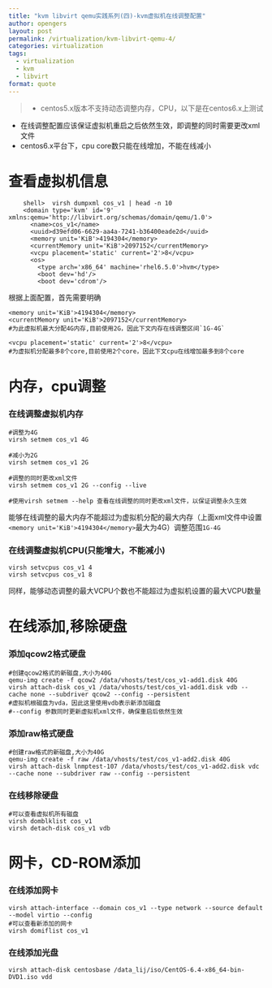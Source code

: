 ```yaml
---
title: "kvm libvirt qemu实践系列(四)-kvm虚拟机在线调整配置"
author: opengers
layout: post
permalink: /virtualization/kvm-libvirt-qemu-4/
categories: virtualization
tags:
  - virtualization
  - kvm
  - libvirt
format: quote
---
```


>- centos5.x版本不支持动态调整内存，CPU，以下是在centos6.x上测试
- 在线调整配置应该保证虚拟机重启之后依然生效，即调整的同时需要更改xml文件
- centos6.x平台下，cpu core数只能在线增加，不能在线减小

# 查看虚拟机信息   

``` shell
    shell>  virsh dumpxml cos_v1 | head -n 10
    <domain type='kvm' id='9' xmlns:qemu='http://libvirt.org/schemas/domain/qemu/1.0'>
      <name>cos_v1</name>
      <uuid>d39efd06-6629-aa4a-7241-b36400eade2d</uuid>
      <memory unit='KiB'>4194304</memory>
      <currentMemory unit='KiB'>2097152</currentMemory>
      <vcpu placement='static' current='2'>8</vcpu>            
      <os>
        <type arch='x86_64' machine='rhel6.5.0'>hvm</type>
        <boot dev='hd'/>
        <boot dev='cdrom'/>
```
根据上面配置，首先需要明确

``` shell
<memory unit='KiB'>4194304</memory>
<currentMemory unit='KiB'>2097152</currentMemory>
#为此虚拟机最大分配4G内存,目前使用2G，因此下文内存在线调整区间`1G-4G`

<vcpu placement='static' current='2'>8</vcpu>
#为虚拟机分配最多8个core,目前使用2个core，因此下文cpu在线增加最多到8个core
```

# 内存，cpu调整

### 在线调整虚拟机内存

``` shell
#调整为4G
virsh setmem cos_v1 4G

#减小为2G
virsh setmem cos_v1 2G

#调整的同时更改xml文件
virsh setmem cos_v1 2G --config --live

#使用virsh setmem --help 查看在线调整的同时更改xml文件，以保证调整永久生效
```
能够在线调整的最大内存不能超过为虚拟机分配的最大内存（上面xml文件中设置`<memory unit='KiB'>4194304</memory>`最大为4G）调整范围`1G-4G`

### 在线调整虚拟机CPU(只能增大，不能减小)

``` shell
virsh setvcpus cos_v1 4
virsh setvcpus cos_v1 8
```
同样，能够动态调整的最大VCPU个数也不能超过为虚拟机设置的最大VCPU数量


# 在线添加,移除硬盘

### 添加qcow2格式硬盘

``` shell
#创建qcow2格式的新磁盘,大小为40G
qemu-img create -f qcow2 /data/vhosts/test/cos_v1-add1.disk 40G
virsh attach-disk cos_v1 /data/vhosts/test/cos_v1-add1.disk vdb --cache none --subdriver qcow2 --config --persistent
#虚拟机根磁盘为vda，因此这里使用vdb表示新添加磁盘
#--config 参数同时更新虚拟机xml文件，确保重启后依然生效
```

### 添加raw格式硬盘
``` shell
#创建raw格式的新磁盘,大小为40G
qemu-img create -f raw /data/vhosts/test/cos_v1-add2.disk 40G
virsh attach-disk lnmptest-107 /data/vhosts/test/cos_v1-add2.disk vdc --cache none --subdriver raw --config --persistent
```

### 在线移除硬盘

``` shell
#可以查看虚拟机所有磁盘
virsh domblklist cos_v1
virsh detach-disk cos_v1 vdb
```

# 网卡，CD-ROM添加

### 在线添加网卡

``` shell
virsh attach-interface --domain cos_v1 --type network --source default --model virtio --config
#可以查看新添加的网卡
virsh domiflist cos_v1
```

### 在线添加光盘

``` shell
virsh attach-disk centosbase /data_lij/iso/CentOS-6.4-x86_64-bin-DVD1.iso vdd
```
